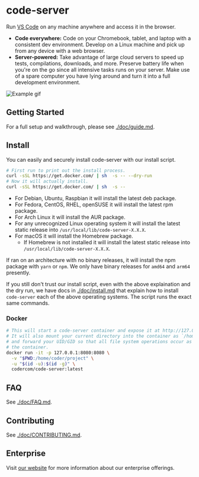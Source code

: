 # code-server

Run [VS Code](https://github.com/Microsoft/vscode) on any machine anywhere and access it in the browser.

- **Code everywhere:** Code on your Chromebook, tablet, and laptop with a
  consistent dev environment. Develop on a Linux machine and pick up from any
  device with a web browser.
- **Server-powered:** Take advantage of large cloud servers to speed up tests, compilations, downloads, and more.
  Preserve battery life when you're on the go since all intensive tasks runs on your server.
  Make use of a spare computer you have lying around and turn it into a full development environment.

![Example gif](./doc/assets/code-server.gif)

## Getting Started

For a full setup and walkthrough, please see [./doc/guide.md](./doc/guide.md).

## Install

You can easily and securely install code-server with our install script.

```bash
# First run to print out the install process.
curl -sSL https://get.docker.com/ | sh  -s -- --dry-run
# Now it will actually install.
curl -sSL https://get.docker.com/ | sh  -s --
```

- For Debian, Ubuntu, Raspbian it will install the latest deb package.
- For Fedora, CentOS, RHEL, openSUSE it will install the latest rpm package.
- For Arch Linux it will install the AUR package.
- For any unrecognized Linux operating system it will install the latest static release into `/usr/local/lib/code-server-X.X.X`.
- For macOS it will install the Homebrew package.
  - If Homebrew is not installed it will install the latest static release into `/usr/local/lib/code-server-X.X.X`.

If ran on an architecture with no binary releases, it will install the npm package with `yarn` or `npm`.
We only have binary releases for `amd64` and `arm64` presently.

If you still don't trust our install script, even with the above explaination and the dry run, we have
docs in [./doc/install.md](./doc/install.md) that explain how to install `code-server` each of the above
operating systems. The script runs the exact same commands.

### Docker

```bash
# This will start a code-server container and expose it at http://127.0.0.1:8080.
# It will also mount your current directory into the container as `/home/coder/project`
# and forward your UID/GID so that all file system operations occur as your user outside
# the container.
docker run -it -p 127.0.0.1:8080:8080 \
  -v "$PWD:/home/coder/project" \
  -u "$(id -u):$(id -g)" \
  codercom/code-server:latest
```

## FAQ

See [./doc/FAQ.md](./doc/FAQ.md).

## Contributing

See [./doc/CONTRIBUTING.md](./doc/CONTRIBUTING.md).

## Enterprise

Visit [our website](https://coder.com) for more information about our
enterprise offerings.
